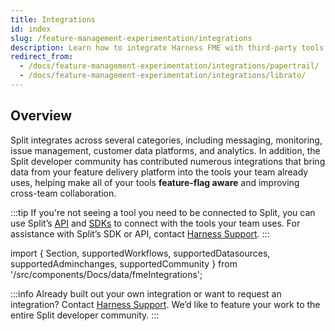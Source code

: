 ```yaml
---
title: Integrations
id: index
slug: /feature-management-experimentation/integrations
description: Learn how to integrate Harness FME with third-party tools.
redirect_from:
  - /docs/feature-management-experimentation/integrations/papertrail/
  - /docs/feature-management-experimentation/integrations/librato/
---
```


## Overview

Split integrates across several categories, including messaging, monitoring, issue management, customer data platforms, and analytics. In addition, the Split developer community has contributed numerous integrations that bring data from your feature delivery platform into the tools your team already uses, helping make all of your tools **feature-flag aware** and improving cross-team collaboration. 

:::tip
If you're not seeing a tool you need to be connected to Split, you can use Split’s [API](https://docs.split.io/) and [SDKs](/docs/feature-management-experimentation/sdks-and-infrastructure) to connect with the tools your team uses. For assistance with Split’s SDK or API, contact [Harness Support](/docs/feature-management-experimentation/fme-support).
:::

import { Section, supportedWorkflows, supportedDatasources, supportedAdminchanges, supportedCommunity } from '/src/components/Docs/data/fmeIntegrations';

<Section 
  title="Split-supported Workflow Integrations" 
  items={supportedWorkflows} 
  perRow={6} 
  rowSpacing="20px" 
  description="Split-supported workflow integrations allow you to send feature flag changes directly to the tools your team relies on, helping your team act on flag updates in real time." 
/>

<Section 
  title="Split-supported Data Integrations" 
  items={supportedDatasources} 
  perRow={6} 
  rowSpacing="20px" 
  description="Split-supported data source integrations send event data to Split to power experiments, helping you measure the impact of features on metrics derived from your customer data. Split-supported data export integrations allow you to send impression data to analytics platforms, data warehouses, or CRM tools to enrich your business intelligence and reporting." 
/>

<Section 
  title="Split-supported Admin Integrations" 
  items={supportedAdminchanges} 
  perRow={6} 
  rowSpacing="20px" 
  description="Split-supported admin integrations let you propagate administrative changes (such as user or configuration updates) to the tools your team uses, keeping your workflows consistent and up-to-date." 
/>

<Section 
  title="Community-supported Integrations" 
  items={supportedCommunity} 
  perRow={6} 
  rowSpacing="20px" 
  description="In addition to native integrations, the Split community has contributed a wide variety of integrations, enabling you to bring feature flag data into additional tools not natively supported, from monitoring dashboards to analytics platforms." 
/>

:::info
Already built out your own integration or want to request an integration? Contact [Harness Support](/docs/feature-management-experimentation/fme-support). We’d like to feature your work to the entire Split developer community.
:::